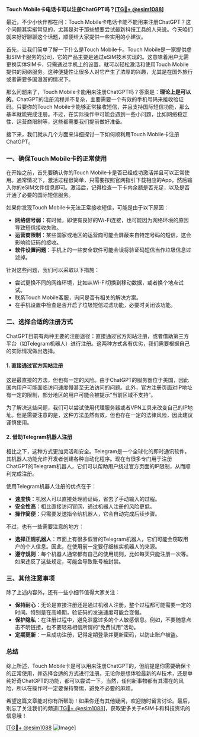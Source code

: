 **Touch Mobile卡电话卡可以注册ChatGPT吗？[[TG💪+ @esim1088](https://t.me/s/esim1088)]**

最近，不少小伙伴都在问：Touch Mobile卡电话卡能不能用来注册ChatGPT？这个问题其实挺常见的，尤其是对于那些想要尝试最新科技工具的人来说。今天咱们就来好好聊聊这个话题，顺便给大家提供一些实用的小建议。

首先，让我们简单了解一下什么是Touch Mobile卡。Touch Mobile是一家提供虚拟SIM卡服务的公司，它的产品主要是通过eSIM技术实现的。这意味着用户无需更换实体SIM卡，只需通过手机上的设置，就可以轻松激活和使用Touch Mobile提供的网络服务。这种便捷性让很多人对它产生了浓厚的兴趣，尤其是在国外旅行或者需要多国漫游的情况下。

那么问题来了，Touch Mobile卡能用来注册ChatGPT吗？答案是：**理论上是可以的**。ChatGPT的注册流程并不复杂，主要需要一个有效的手机号码来接收验证码。只要你的Touch Mobile卡能够正常接收短信，并且支持国际短信功能，那么基本就能完成注册。不过，在实际操作中可能会遇到一些小问题，比如网络稳定性、运营商限制等，这些都需要我们提前做好准备。

接下来，我们就从几个方面来详细探讨一下如何顺利用Touch Mobile卡注册ChatGPT。

### 一、确保Touch Mobile卡的正常使用

在开始之前，首先要确认你的Touch Mobile卡是否已经成功激活并且可以正常使用。通常情况下，激活过程很简单，只需要按照官网指引下载相应的App，然后输入你的eSIM文件信息即可。激活后，记得检查一下卡内余额是否充足，以及是否开通了必要的国际短信服务。

如果你发现Touch Mobile卡无法正常接收短信，可能是由于以下原因：

- **网络信号弱**：有时候，即使有良好的Wi-Fi连接，也可能因为网络环境的原因导致短信接收失败。
- **运营商限制**：某些国家或地区的运营商可能会屏蔽来自特定号码的短信，这会影响验证码的接收。
- **软件设置问题**：手机上的一些安全软件可能会误将验证码短信当作垃圾信息过滤掉。

针对这些问题，我们可以采取以下措施：

- 尝试更换不同的网络环境，比如从Wi-Fi切换到移动数据，或者换个地点试试。
- 联系Touch Mobile客服，询问是否有相关的解决方案。
- 在手机设置中检查是否开启了垃圾短信过滤功能，必要时关闭该功能。

### 二、选择合适的注册方式

ChatGPT目前有两种主要的注册途径：直接通过官方网站注册，或者借助第三方平台（如Telegram机器人）进行注册。这两种方式各有优劣，我们需要根据自己的实际情况做出选择。

#### 1. 直接通过官方网站注册

这是最直接的方法，但也有一定的风险。由于ChatGPT的服务器位于美国，因此国内用户可能面临访问速度慢甚至无法访问的问题。此外，官方注册页面对IP地址有一定的限制，部分地区的用户可能会被提示“当前区域不支持”。

为了解决这些问题，我们可以尝试使用代理服务器或者VPN工具来改变自己的IP地址。但是需要注意的是，这种方法虽然有效，但也存在一定的法律风险，因此建议谨慎使用。

#### 2. 借助Telegram机器人注册

相比之下，这种方式更加灵活和安全。Telegram是一个全球化的即时通讯软件，其机器人功能允许开发者创建各种自动化程序。现在有很多专门用于注册ChatGPT的Telegram机器人，它们可以帮助用户绕过官方页面的IP限制，从而顺利完成注册。

使用Telegram机器人注册的优点在于：

- **速度快**：机器人可以直接处理验证码，省去了手动输入的过程。
- **安全性高**：相比直接访问官网，通过机器人注册的风险更低。
- **操作简便**：只需要发送指令给机器人，它会自动完成后续步骤。

不过，也有一些需要注意的地方：

- **选择正规机器人**：市面上有很多假冒的Telegram机器人，它们可能会窃取用户的个人信息。因此，在使用前一定要仔细核实机器人的来源。
- **遵守规则**：每个机器人通常都有自己的使用规则，比如每天只能注册一次等。如果违反了这些规定，可能会导致账号被封禁。

### 三、其他注意事项

除了上述内容外，还有一些小细节值得大家关注：

- **保持耐心**：无论是直接注册还是通过机器人注册，整个过程都可能需要一定的时间。特别是在高峰期，验证码的发送速度可能会变慢。
- **保护隐私**：在注册过程中，避免泄露过多的个人敏感信息。例如，不要随意点击不明链接，也不要轻易相信所谓的“免费试用”活动。
- **定期更新**：一旦成功注册，记得定期登录并更新密码，以防止账户被盗。

### 总结

综上所述，Touch Mobile卡是可以用来注册ChatGPT的，但前提是你需要确保卡的正常使用，并选择合适的方式进行注册。无论你是想体验最新的AI技术，还是单纯好奇ChatGPT的功能，都可以尝试一下。当然，任何新事物都有其潜在的风险，所以在操作时一定要保持警惕，避免不必要的麻烦。

希望这篇文章能对你有所帮助！如果你还有其他疑问，欢迎随时留言讨论。最后，别忘了关注我们的频道[[TG💪+ @esim1088](https://t.me/s/esim1088)]，获取更多关于eSIM卡和科技资讯的信息哦！

[[TG💪+ @esim1088](https://t.me/s/esim1088) ![Image](https://i.postimg.cc/4NQfJmqS/Snipaste-2025-05-13-00-14-12.png)]